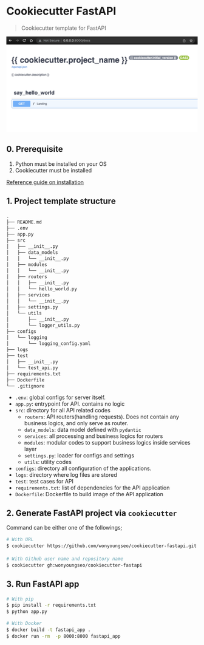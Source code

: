 # Cookiecutter FastAPI

> Cookiecutter template for FastAPI

![](https://github.com/wonyoungseo/cookiecutter-fastapi/blob/main/images/example_api_screenshot.png)

## 0. Prerequisite

1. Python must be installed on your OS
2. Cookiecutter must be installed

[Reference guide on installation](https://cookiecutter.readthedocs.io/en/2.1.1/installation.html#)

## 1. Project template structure

```text
.
├── README.md
├── .env
├── app.py
├── src
│   ├── __init__.py
│   ├── data_models
│   │   └── __init__.py
│   ├── modules
│   │   └── __init__.py
│   ├── routers
│   │   ├── __init__.py
│   │   └── hello_world.py
│   ├── services
│   │   └── __init__.py
│   ├── settings.py
│   └── utils
│       ├── __init__.py
│       └── logger_utils.py
├── configs
│   └── logging
│       └── logging_config.yaml
├── logs
├── test
│   ├── __init__.py
│   └── test_api.py
├── requirements.txt
├── Dockerfile
└── .gitignore
```

- `.env`: global configs for server itself.
- `app.py`: entrypoint for API. contains no logic
- `src`: directory for all API related codes
  - `routers`: API routers(handling requests). Does not contain any business logics, and only serve as router.
  - `data_models`: data model defined with `pydantic`
  - `services`: all processing and business logics for routers
  - `modules`: modular codes to support business logics inside services layer
  - `settings.py`: loader for configs and settings
  - `utils`: utility codes
- `configs`: directory all configuration of the applications.
- `logs`: directory where log files are stored 
- `test`: test cases for API
- `requirements.txt`: list of dependencies for the API application 
- `Dockerfile`: Dockerfile to build image of the API application

## 2. Generate FastAPI project via `cookiecutter`

Command can be either one of the followings;

```bash
# With URL
$ cookiecutter https://github.com/wonyoungseo/cookiecutter-fastapi.git

# With Github user name and repository name
$ cookiecutter gh:wonyoungseo/cookiecutter-fastapi
```

## 3. Run FastAPI app

```bash
# With pip
$ pip install -r requirements.txt
$ python app.py
```

```bash
# With Docker
$ docker build -t fastapi_app .
$ docker run -rm  -p 8000:8000 fastapi_app
```
